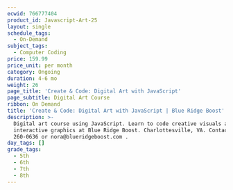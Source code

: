 ```yaml
---
ecwid: 766777404
product_id: Javascript-Art-25
layout: single
schedule_tags:
  - On-Demand
subject_tags:
  - Computer Coding
price: 159.99
price_unit: per month
category: Ongoing
duration: 4-6 mo
weight: 26
page_title: 'Create & Code: Digital Art with JavaScript'
page_subtitle: Digital Art Course
ribbon: On Demand
title: 'Create & Code: Digital Art with JavaScript | Blue Ridge Boost'
description: >-
  Digital art course using JavaScript. Learn to code creative visuals and
  interactive graphics at Blue Ridge Boost. Charlottesville, VA. Contact (434)
  260-0636 or nora@blueridgeboost.com .
day_tags: []
grade_tags:
  - 5th
  - 6th
  - 7th
  - 8th
---
```


